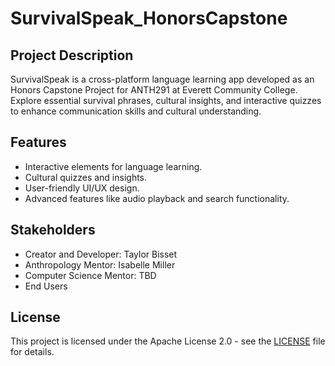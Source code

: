 # SurvivalSpeak_HonorsCapstone 

## Project Description 

SurvivalSpeak is a cross-platform language learning app developed as an Honors Capstone Project for ANTH291 at Everett Community College. 
Explore essential survival phrases, cultural insights, and interactive quizzes to enhance communication skills and cultural understanding.

## Features 

- Interactive elements for language learning. 
- Cultural quizzes and insights. 
- User-friendly UI/UX design. 
- Advanced features like audio playback and search functionality. 

## Stakeholders 

- Creator and Developer: Taylor Bisset 
- Anthropology Mentor: Isabelle Miller 
- Computer Science Mentor: TBD 
- End Users

## License 

This project is licensed under the Apache License 2.0 - see the [LICENSE](LICENSE) file for details. 
